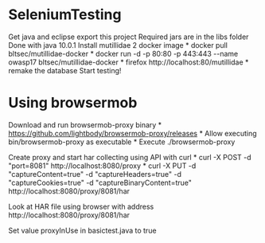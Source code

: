 # SeleniumTesting
Get java and eclipse
export this project
Required jars are in the libs folder
Done with java 10.0.1
Install mutillidae 2 docker image 
	* docker pull bltsec/mutillidae-docker
	* docker run -d -p 80:80 -p 443:443 --name owasp17 bltsec/mutillidae-docker
	* firefox http://localhost:80/mutillidae
	* remake the database
Start testing!

# Using browsermob
Download and run browsermob-proxy binary
	* https://github.com/lightbody/browsermob-proxy/releases
	* Allow executing bin/browsermob-proxy as executable
	* Execute ./browsermob-proxy

Create proxy and start har collecting using API with curl
	* curl -X POST -d "port=8081" http://localhost:8080/proxy
	* curl -X PUT -d "captureContent=true" -d "captureHeaders=true" -d "captureCookies=true" -d "captureBinaryContent=true" http://localhost:8080/proxy/8081/har 

Look at HAR file using browser with address http://localhost:8080/proxy/8081/har

Set value proxyInUse in basictest.java to true
